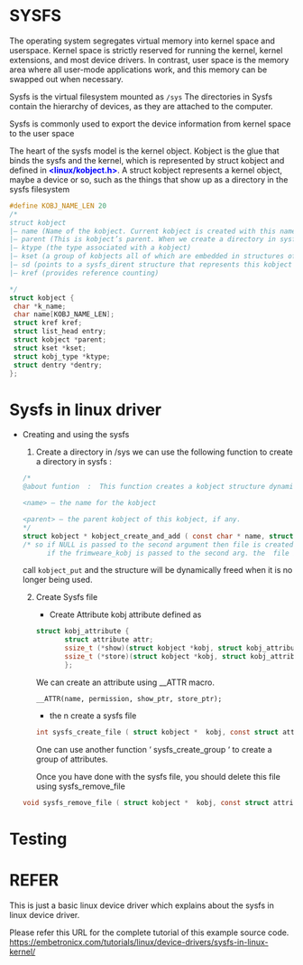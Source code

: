 <style>
b { color: blue }
</style>


# SYSFS
The operating system segregates virtual memory into kernel space and userspace. Kernel space is strictly reserved for running the kernel, kernel extensions, and most device drivers. In contrast, user space is the memory area where all user-mode applications work, and this memory can be swapped out when necessary.

Sysfs is the virtual filesystem mounted as `/sys`
The directories in Sysfs contain the hierarchy of devices, as they are attached to the computer.  

Sysfs is commonly used to export the device information from kernel space to the user space

The heart of the sysfs model is the kernel object. Kobject is the glue that binds the sysfs and the kernel, which is represented by struct kobject and defined in <b><linux/kobject.h></b>. A struct kobject represents a kernel object, maybe a device or so, such as the things that show up as a directory in the sysfs filesystem

```c
#define KOBJ_NAME_LEN 20 
/*
struct kobject
|– name (Name of the kobject. Current kobject is created with this name in sysfs.)
|– parent (This is kobject’s parent. When we create a directory in sysfs for the current kobject, it will create under this parent directory)
|– ktype (the type associated with a kobject)
|– kset (a group of kobjects all of which are embedded in structures of the same type)
|– sd (points to a sysfs_dirent structure that represents this kobject in sysfs.)
|– kref (provides reference counting)

*/
struct kobject {
 char *k_name;
 char name[KOBJ_NAME_LEN];
 struct kref kref;
 struct list_head entry;
 struct kobject *parent;
 struct kset *kset;
 struct kobj_type *ktype;
 struct dentry *dentry;
};
```
# Sysfs in linux driver  

* Creating and using the sysfs   
    1. Create a directory in /sys
    we can use the following function to create a directory in sysfs :
    ```c
    /*
    @about funtion  :  This function creates a kobject structure dynamically and registers it with sysfs. If the kobject was not able to be created, NULL will be returned.

    <name> – the name for the kobject

    <parent> – the parent kobject of this kobject, if any.
    */
    struct kobject * kobject_create_and_add ( const char * name, struct kobject * parent);
    /* so if NULL is passed to the second argument then file is created on /sys/ 
          if the frimweare_kobj is passed to the second arg. the  file is created in /sys/firmware/ */


    ```
    call `kobject_put` and the structure will be dynamically freed when it is no longer being used.

    2. Create Sysfs file
        * Create Attribute
         kobj attribute defined as 
         ```c
         struct kobj_attribute {
                struct attribute attr;
                ssize_t (*show)(struct kobject *kobj, struct kobj_attribute *attr, char *buf);
                ssize_t (*store)(struct kobject *kobj, struct kobj_attribute *attr, const char *buf, size_t count);
                };
         ```
        We can create an attribute using __ATTR macro.

        `__ATTR(name, permission, show_ptr, store_ptr);`

        * the n create a sysfs file 
         ```c
         int sysfs_create_file ( struct kobject *  kobj, const struct attribute * attr);
         ```

        One can use another function ‘ sysfs_create_group ‘ to create a group of attributes.

        Once you have done with the sysfs file, you should delete this file using sysfs_remove_file

    ``` c
    void sysfs_remove_file ( struct kobject *  kobj, const struct attribute * attr);
    ```

# Testing 


# REFER

This is just a basic linux device driver which explains about the sysfs in linux device driver.

Please refer this URL for the complete tutorial of this example source code.
https://embetronicx.com/tutorials/linux/device-drivers/sysfs-in-linux-kernel/



